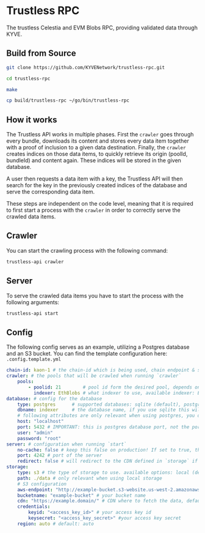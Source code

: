 # Trustless RPC

The trustless Celestia and EVM Blobs RPC, providing validated data through KYVE.

## Build from Source
```bash
git clone https://github.com/KYVENetwork/trustless-rpc.git

cd trustless-rpc

make

cp build/trustless-rpc ~/go/bin/trustless-rpc 
```

## How it works

The Trustless API works in multiple phases. First the `crawler` goes through every bundle, downloads its content and stores every data item together with a proof of inclusion to a given data destination. Finally, the `crawler` creates indices on those data items, to quickly retrieve its origin (poolId, bundleId) and content again. These indices will be stored in the given database.

A user then requests a data item with a key, the Trustless API will then search for the key in the previously created indices of the database and serve the corresponding data item.

These steps are independent on the code level, meaning that it is required to first start a process with the `crawler` in order to correctly serve the crawled data items.

## Crawler

You can start the crawling process with the following command:

```sh
trustless-api crawler
```

## Server

To serve the crawled data items you have to start the process with the following arguments:

```sh
trustless-api start
```

## Config

The following config serves as an example, utilizing a Postgres database and an S3 bucket. You can find the template configuration here: `.config.template.yml`

```yml
chain-id: kaon-1 # the chain-id which is being used, chain endpoint & storage endpoints are based on that
crawler: # the pools that will be crawled when running `crawler`
    pools:
        - poolid: 21        # pool id form the desired pool, depends on the chain-id
          indexer: EthBlobs # what indexer to use, available indexer: EthBlobs
database: # config for the database
    type: postgres      # supported databases: sqlite (default), postgres
    dbname: indexer     # the database name, if you use sqlite this will the the database file. default: ./database.db
    # following attributes are only relevant when using postgres, you don't need them for sqlite
    host: "localhost"
    port: 5432 # IMPORTANT: this is postgres database port, not the port the app will use to serve
    user: "admin"
    password: "root"
server: # configuration when running `start`
    no-cache: false # keep this false on production! If set to true, the server will query the chain data live on request and download & build the relevant data 
    port: 4242 # port of the server
    redirect: false # will redirect to the CDN defined in `storage` if set to false the server will fetch the content on request and serve it directly
storage:
    type: s3 # the type of storage to use. available options: local (default), s3
    path: ./data # only relevant when using local storage
    # S3 configuration
    aws-endpoint: "http://example-bucket.s3-website.us-west-2.amazonaws.com/" # your R2 or AWS endpoint
    bucketname: "example-bucket" # your bucket name
    cdn: "https://example.domain/" # CDN where to fetch the data, default will be the aws-endpoint
    credentials:
        keyid: "<access_key_id>" # your access key id
        keysecret: "<access_key_secret>" #your access key secret
    region: auto # default: auto
```

